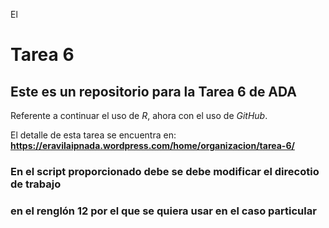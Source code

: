 
El
# Tarea 6
## Este es un repositorio para la Tarea 6 de ADA 

Referente a continuar el uso de *R*, ahora con el uso de *GitHub*.

El detalle de esta tarea se encuentra en:
**https://eravilaipnada.wordpress.com/home/organizacion/tarea-6/**

### En el script proporcionado debe se debe modificar el direcotio de trabajo
### en el renglón 12 por el que se quiera usar en el caso particular
